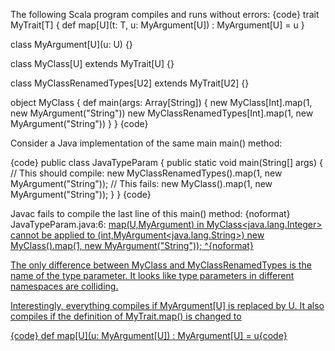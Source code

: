 The following Scala program compiles and runs without errors:
{code}
trait MyTrait[T] {
    def map[U](t: T, u: MyArgument[U]) : MyArgument[U] = u
}

class MyArgument[U](u: U) {}

class MyClass[U] extends MyTrait[U] {}

class MyClassRenamedTypes[U2] extends MyTrait[U2] {}

object MyClass {
    def main(args: Array[String]) {
        new MyClass[Int].map(1, new MyArgument("String"))
        new MyClassRenamedTypes[Int].map(1, new MyArgument("String"))
    }
}
{code}

Consider a Java implementation of the same main main() method:

{code}
public class JavaTypeParam {
    public static void main(String[] args) {
        // This should compile:
        new MyClassRenamedTypes<Integer>().map(1, new MyArgument<String>("String"));
        // This fails:
        new MyClass<Integer>().map(1, new MyArgument<String>("String"));
    }
}
{code}

Javac fails to compile the last line of this main() method:
{noformat}
JavaTypeParam.java:6: <U>map(U,MyArgument<U>) in MyClass<java.lang.Integer> cannot be applied to (int,MyArgument<java.lang.String>)
        new MyClass<Integer>().map(1, new MyArgument<String>("String"));
                              ^{noformat}

The only difference between MyClass and MyClassRenamedTypes is the name of the type parameter.  It looks like type parameters in different namespaces are colliding.

Interestingly, everything compiles if MyArgument[U] is replaced by U.  It also compiles if the definition of MyTrait.map() is changed to

{code}
def map[U](u: MyArgument[U]) : MyArgument[U] = u{code}


